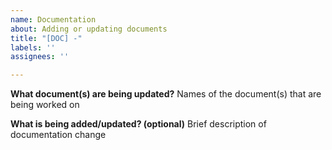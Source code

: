 ```yaml
---
name: Documentation
about: Adding or updating documents
title: "[DOC] -"
labels: ''
assignees: ''

---
```


**What document(s) are being updated?**
Names of the document(s) that are being worked on

**What is being added/updated? (optional)**
Brief description of documentation change
